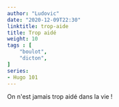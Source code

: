```yaml
---
author: "Ludovic"
date: "2020-12-09T22:30"
linktitle: trop-aide 
title: Trop aidé
weight: 10
tags : [
    "boulot",
    "dicton",   
]
series:
- Hugo 101
---
```


On n'est jamais trop aidé dans la vie !



